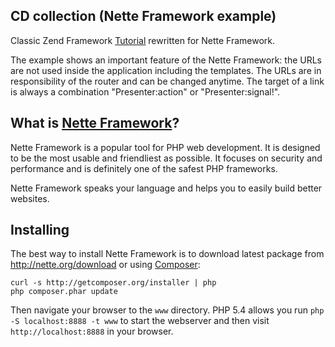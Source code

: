 CD collection (Nette Framework example)
---------------------------------------

Classic Zend Framework [Tutorial](http://akrabat.com/zend-framework-tutorial)
rewritten for Nette Framework.

The example shows an important feature of the Nette Framework: the URLs are
not used inside the application including the templates. The URLs are in
responsibility of the router and can be changed anytime. The target of a link
is always a combination "Presenter:action" or "Presenter:signal!".


What is [Nette Framework](http://nette.org)?
--------------------------------------------

Nette Framework is a popular tool for PHP web development. It is designed to be
the most usable and friendliest as possible. It focuses on security and
performance and is definitely one of the safest PHP frameworks.

Nette Framework speaks your language and helps you to easily build better websites.


Installing
----------

The best way to install Nette Framework is to download latest package
from http://nette.org/download or using [Composer](http://doc.nette.org/composer):

	curl -s http://getcomposer.org/installer | php
	php composer.phar update

Then navigate your browser to the `www` directory. PHP 5.4 allows
you run `php -S localhost:8888 -t www` to start the webserver and
then visit `http://localhost:8888` in your browser.
